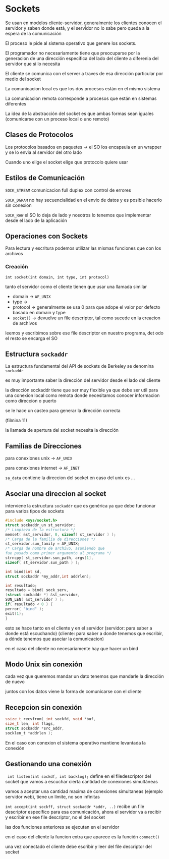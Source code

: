 # Sockets

Se usan en modelos cliente-servidor, generalmente los clientes conocen el servidor y saben donde está, y el servidor no lo sabe pero queda a la espera de la comunicación

El proceso le pide al sistema operativo que genere los sockets.

El programador no necesariamente tiene que preocuparse por la generacion de una dirección especifica del lado del cliente a diferenia del servidor que si lo necesita

El cliente se comunica con el server a traves de esa dirección particular por medio del socket

La comunicacion local es que los dos procesos están en el mismo sistema

La comunicacion remota corresponde a procesos que están en sistemas diferentes

La idea de la abstracción del socket es que ambas formas sean iguales (comunicarse con un proceso local o uno remoto)

## Clases de Protocolos

Los protocolos basados en paquetes -> el SO los encapsula en un wrapper y se lo envia al servidor del otro lado

Cuando uno elige el socket elige que protocolo quiere usar

## Estilos de Comunicación

`SOCK_STREAM` comunicacion full duplex con control de errores

`SOCK_DGRAM` no hay secuencialidad en el envio de datos y es posible hacerlo sin conexion

`SOCK_RAW` el SO lo deja de lado y nosotros lo tenemos que implementar desde el lado de la aplicación

## Operaciones con Sockets

Para lectura y escritura podemos utilizar las mismas funciones que con los archivos

### Creación

`int socket(int domain, int type, int protocol)`

tanto el servidor como el cliente tienen que usar una llamada similar

- domain -> `AF_UNIX`
- type ->  
- protocol -> generalmente se usa 0 para que adope el valor por defecto basado en domain y type
- `socket()` -> devuelve un file descriptor, tal como sucede en la creacion de archivos

leemos y escribimos sobre ese file descriptor en nuestro programa, det odo el resto se encarga el SO

## Estructura `sockaddr`

La estructura fundamental del API de sockets de Berkeley se denomina `sockaddr` 

es muy importante saber la dirección del servidor desde el lado del cliente

la dirección sockaddr tiene que ser muy flexible ya que debe ser util para una conexion local como remota donde necesitamos conocer informacion como direccion o puerto

se le hace un casteo para generar la dirección correcta

(filmina 11)

la llamada de apertura del socket necesita la dirección

## Familias de Direcciones

para conexiones unix -> `AF_UNIX`

para conexiones internet -> `AF_INET`

`sa_data` contiene la direccion del socket en caso del unix es ...

## Asociar una direccion al socket

interviene la estructura `sockaddr` que es genérica ya que debe funcionar para varios tipos de sockets

```c
#include <sys/socket.h>
struct sockaddr_un st_servidor;
/* Limpieza de la estructura */
memset( &st_servidor, 0, sizeof( st_servidor ) );
/* Carga de la familia de direcciones */
st_servidor.sun_family = AF_UNIX;
/* Carga de nombre de archivo, asumiendo que
fue pasado como primer argumento al programa */
strncpy( st_servidor.sun_path, argv[1],
sizeof( st_servidor.sun_path ) );

int bind(int sd,
struct sockaddr *my_addr,int addrlen);

int resultado;
resultado = bind( sock_serv,
(struct sockaddr *) &st_servidor,
SUN_LEN( &st_servidor ) );
if( resultado < 0 ) {
perror( "bind" );
exit(1);
}
```

esto se hace tanto en el cliente y en el servidor (servidor: para saber a donde está escuchando) (cliente: para saber a donde tenemos que escribir, a dónde tenemos que asociar la comunicacion)

en el caso del cliente no necesariamente hay que hacer un bind

## Modo Unix sin conexión

cada vez que queremos mandar un dato tenemos que mandarle la dirección de nuevo

juntos con los datos viene la forma de comunicarse con el cliente

## Recepcion sin conexión 
```c
ssize_t recvfrom( int sockfd, void *buf,
size_t len, int flags,
struct sockaddr *src_addr,
socklen_t *addrlen );
```

En el caso con conexion el sistema operativo mantiene levantada la conexión

## Gestionando una conexión

` int listen(int sockdf, int backlog);` define en el filedescriptor del socket que vamos a escuchar cierta cantidad de conexiones simultáneas

vamos a aceptar una cantidad maxima de conexiones simultaneas (ejemplo servidor web), tiene un límite, no son infinitas

`int accept(int sockff, struct sockaddr *addr, ..)`
recibe un file descriptor específico para esa comunicación, ahora el servidor va a recibir y escribir en ese file descriptor, no el del socket

las dos funciones anteriores se ejecutan en el servidor

en el caso del cliente la funcion extra que aparece es la función `connect()`

una vez conectado el cliente debe escribir y leer del file descriptor del socket

